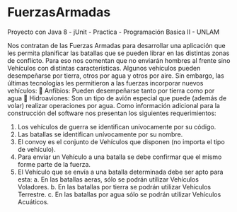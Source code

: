 # FuerzasArmadas
Proyecto con Java 8 - jUnit - Practica - Programación Basica II - UNLAM

Nos contratan de las Fuerzas Armadas para desarrollar una aplicación que les permita
planificar las batallas que se pueden librar en las distintas zonas de conflicto.
Para eso nos comentan que no enviarán hombres al frente sino Vehículos con distintas
características.
Algunos vehículos pueden desempeñarse por tierra, otros por agua y otros por aire. Sin
embargo, las últimas tecnologías les permitieron a las fuerzas incorporar nuevos vehículos:
 Anfibios: Pueden desempeñarse tanto por tierra como por agua
 Hidroaviones: Son un tipo de avión especial que puede (además de volar) realizar
operaciones por agua.
Como información adicional para la construcción del software nos presentan los siguientes
requerimientos:
1. Los vehículos de guerra se identifican unívocamente por su código.
2. Las batallas se identifican unívocamente por su nombre.
3. El convoy es el conjunto de Vehículos que disponen (no importa el tipo de vehículo).
4. Para enviar un Vehículo a una batalla se debe confirmar que el mismo forme parte de la
fuerza.
5. El Vehículo que se envía a una batalla determinada debe ser apto para esta:
a. En las batallas aeras, sólo se podrán utilizar Vehículos Voladores.
b. En las batallas por tierra se podrán utilizar Vehículos Terrestre.
c. En las batallas por agua sólo se podrán utilizar Vehículos Acuáticos.
